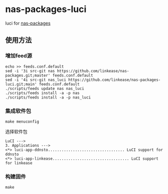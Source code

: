 # nas-packages-luci
luci for [nas-packages](https://github.com/linkease/nas-packages)

## 使用方法

### 增加feed源

```shell
echo >> feeds.conf.default
sed -i '3i src-git nas https://github.com/linkease/nas-packages.git;master' feeds.conf.default
sed -i '4i src-git nas_luci https://github.com/linkease/nas-packages-luci.git;main' feeds.conf.default
./scripts/feeds update nas nas_luci
./scripts/feeds install -a -p nas
./scripts/feeds install -a -p nas_luci
```

### 集成软件包

```shell
make menuconfig
```

选择软件包
```plain
LuCI --->
3. Applications --->
<*> luci-app-ddnsto.................................. LuCI support for ddnsto
<*> luci-app-linkease.................................. LuCI support for linkease
```

### 构建固件
```shell
make
```
